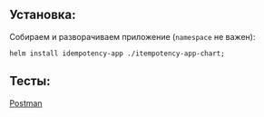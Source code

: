 ## Установка:
Собираем и разворачиваем приложение (`namespace` не важен):
```shell
helm install idempotency-app ./itempotency-app-chart;
```


## Тесты:
[Postman](./tests/77_idempotency.postman_collection.json)
